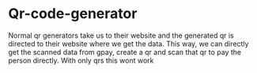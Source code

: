 # Qr-code-generator

Normal qr generators take us to their website and the generated qr is directed to their website where we get the data. This way, we can directly get the scanned data from gpay, create a qr and scan that qr to pay the person directly. With only qrs this wont work
